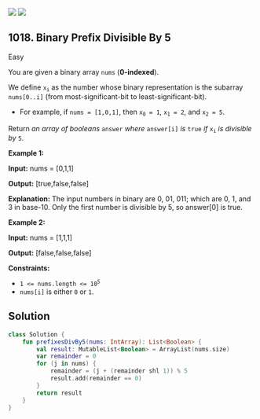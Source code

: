 [![](https://img.shields.io/github/stars/javadev/LeetCode-in-Kotlin?label=Stars&style=flat-square)](https://github.com/javadev/LeetCode-in-Kotlin)
[![](https://img.shields.io/github/forks/javadev/LeetCode-in-Kotlin?label=Fork%20me%20on%20GitHub%20&style=flat-square)](https://github.com/javadev/LeetCode-in-Kotlin/fork)

## 1018\. Binary Prefix Divisible By 5

Easy

You are given a binary array `nums` (**0-indexed**).

We define <code>x<sub>i</sub></code> as the number whose binary representation is the subarray `nums[0..i]` (from most-significant-bit to least-significant-bit).

*   For example, if `nums = [1,0,1]`, then <code>x<sub>0</sub> = 1</code>, <code>x<sub>1</sub> = 2</code>, and <code>x<sub>2</sub> = 5</code>.

Return _an array of booleans_ `answer` _where_ `answer[i]` _is_ `true` _if_ <code>x<sub>i</sub></code> _is divisible by_ `5`.

**Example 1:**

**Input:** nums = [0,1,1]

**Output:** [true,false,false]

**Explanation:** The input numbers in binary are 0, 01, 011; which are 0, 1, and 3 in base-10. Only the first number is divisible by 5, so answer[0] is true.

**Example 2:**

**Input:** nums = [1,1,1]

**Output:** [false,false,false]

**Constraints:**

*   <code>1 <= nums.length <= 10<sup>5</sup></code>
*   `nums[i]` is either `0` or `1`.

## Solution

```kotlin
class Solution {
    fun prefixesDivBy5(nums: IntArray): List<Boolean> {
        val result: MutableList<Boolean> = ArrayList(nums.size)
        var remainder = 0
        for (j in nums) {
            remainder = (j + (remainder shl 1)) % 5
            result.add(remainder == 0)
        }
        return result
    }
}
```